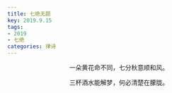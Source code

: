 ```yaml
---
title: 七绝无题
key: 2019.9.15
tags: 
- 2019
- 七绝
categories: 律诗
---
```


<p align="center">一朵黄花命不同，七分秋意顺和风。
</p>
<p align="center">三杯酒水能解梦，何必清楚在朦胧。
</p>
